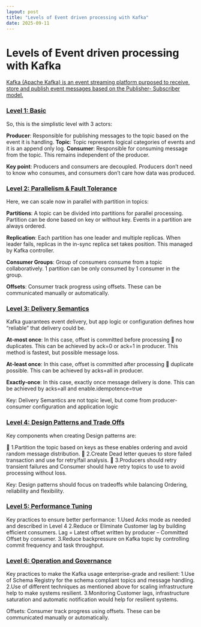 ```yaml
---
layout: post
title: "Levels of Event driven processing with Kafka"
date: 2025-09-11
---
```


# Levels of Event driven processing with Kafka


<ins> Kafka (Apache Kafka) is an event streaming platform purposed to receive, store and publish event messages based on the Publisher- Subscriber model. </ins>

### <ins> Level 1: Basic </ins>

So, this is the simplistic level with 3 actors: 

**Producer**: 	Responsible for publishing messages to the topic based on the event it is handling.
**Topic**: 		Topic represents logical categories of events and it is an append only log.
**Consumer**: 	Responsible for consuming message from the topic. This remains independent of the producer.

**Key point**: Producers and consumers are decoupled. Producers don’t need to know who consumes, and consumers don’t care how data was produced.

### <ins> Level 2: Parallelism & Fault Tolerance </ins>

Here, we can scale now in parallel with partition in topics:

**Partitions**: A topic can be divided into partitions for parallel processing. Partition can be done based on key or without key. Events in a partition are always ordered.

**Replication**: Each partition has one leader and multiple replicas. When leader fails, replicas in the in-sync replica set takes position. This managed by Kafka controller.

**Consumer Groups**: Group of consumers consume from a topic collaboratively. 1 partition can be only consumed by 1 consumer in the group.

**Offsets**: Consumer track progress using offsets. These can be communicated manually or automatically.

### <ins> Level 3: Delivery Semantics </ins>

Kafka guarantees event delivery, but app logic or configuration defines how “reliable” that delivery could be.

**At-most once**: In this case, offset is committed before processing  no duplicates. This can be achieved by ack=0 or ack=1 in producer. This method is fastest, but possible message loss.

**At-least once**: In this case, offset is committed after processing  duplicate possible. This can be achieved by acks=all in producer. 
 
**Exactly-once**: In this case, exactly once message delivery is done. This can be achieved by acks=all and enable.idempotence=true

Key: Delivery Semantics are not topic level, but come from producer-consumer configuration and application logic

### <ins> Level 4: Design Patterns and Trade Offs </ins>

Key components when creating Design patterns are:

	1.Partition the topic based on keys as these enables ordering and avoid random message distribution.
	2.Create Dead letter queues to store failed transaction and use for retry/fail analysis.
	3.Producers should retry transient failures and Consumer should have retry topics to use to avoid processing without loss.

Key: Design patterns should focus on tradeoffs while balancing Ordering, reliability and flexibility.

### <ins> Level 5: Performance Tuning </ins>

Key practices to ensure better performance:
  1.Used Acks mode as needed and described in Level 4
  2.Reduce or Eliminate Customer lag by building efficient consumers. Lag = Latest offset written by producer – Committed Offset by consumer.
  3.Reduce backpressure on Kafka topic by controlling commit frequency and task throughput.

### <ins> Level 6: Operation and Governance </ins>

Key practices to make the Kafka usage enterprise-grade and resilient:
  1.Use of Schema Registry for the schema compliant topics and message handling.
  2.Use of different techniques as mentioned above for scaling infrastructure help to make systems resilient.
  3.Monitoring Customer lags, infrastructure saturation and automatic notification would help for resilient systems.






Offsets: Consumer track progress using offsets. These can be communicated manually or automatically.
